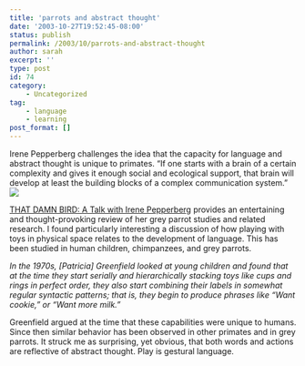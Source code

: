 ```yaml
---
title: 'parrots and abstract thought'
date: '2003-10-27T19:52:45-08:00'
status: publish
permalink: /2003/10/parrots-and-abstract-thought
author: sarah
excerpt: ''
type: post
id: 74
category:
    - Uncategorized
tag:
    - language
    - learning
post_format: []
---
```

Irene Pepperberg challenges the idea that the capacity for language and abstract thought is unique to primates. “If one starts with a brain of a certain complexity and gives it enough social and ecological support, that brain will develop at least the building blocks of a complex communication system.”  
![](http://www.edge.org/3rd_culture/pepperberg03/images/alexiscute.jpg)

[THAT DAMN BIRD: A Talk with Irene Pepperberg](http://www.edge.org/3rd_culture/pepperberg03/pepperberg_index.html) provides an entertaining and thought-provoking review of her grey parrot studies and related research. I found particularly interesting a discussion of how playing with toys in physical space relates to the development of language. This has been studied in human children, chimpanzees, and grey parrots.

*In the 1970s, \[Patricia\] Greenfield looked at young children and found that at the time they start serially and hierarchically stacking toys like cups and rings in perfect order, they also start combining their labels in somewhat regular syntactic patterns; that is, they begin to produce phrases like “Want cookie,” or “Want more milk.”*

Greenfield argued at the time that these capabilities were unique to humans. Since then similar behavior has been observed in other primates and in grey parrots. It struck me as surprising, yet obvious, that both words and actions are reflective of abstract thought. Play is gestural language.